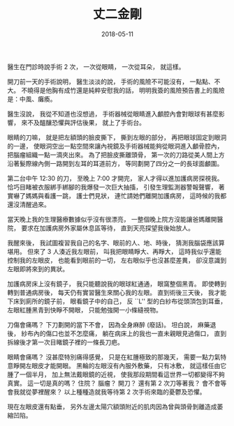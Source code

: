 ﻿---
layout: post
title: 丈二金剛
date: 2018-05-11
category: 誌
tags: [腦袋瓜, 看病, 看護]
---

醫生在門診時說手術 2 次，
一次從眼睛，
一次從耳朵，
就這樣。

開刀前一天的手術說明，
醫生淡淡的說，
手術的風險不可能沒有，
一點點、不大。
不曉得是他胸有成竹還是純粹安慰我的話，
明明我簽的風險預告書上的風險是：中風、癱瘓。

<!--more-->
醫生沒說，
我從不知道也沒想過，
手術器械從眼睛進入顱腔內會對眼球有甚麼影響，
來不及醞釀恐懼與評估後果，
就上了手術台。

眼睛的刀嘛，
就是把左額頭的臉皮撕下，
撕到左眼的部分，
再把眼球固定到眼洞的一邊，
使眼洞空出一點空間來讓內視鏡及手術器械能夠從眼洞進入顱骨腔內，
把腦瘤組織一點一滴夾出來。
為了把臉皮撕離頭骨，
第一次的刀路從美人間上方沿著髮際線內側一路開到左耳的耳道前方，
等同劃開了四分之一的長球面顱圍。

第二台中午 12:30 的刀，
至晚上 7:00 才開完，
家人才得以進加護病房探視我。
恰巧目睹被衣服綁手綁腳的我爆發一次巨大抽搐，
引發生理監測器警報聲響，
著實嚇了媽媽與看護一跳，
護士們見狀，
連忙請她們離開加護病房，
這時候的我都還沒清醒過來。

當天晚上我的生理醫療數據似乎沒有很漂亮，
一整個晚上院方沒能讓爸媽離開醫院，
要求在加護病房外家屬休息區等待，
直到天亮探望我後始放人。

我醒來後，
我試圖複習我自己的名字、眼前的人、地、時後，
猜測我腦袋應該算堪用。
但來了 3 人湊近我左眼前，
叫我把眼睛睜大、再睜大，
這時我似乎還能控制我的左眼皮，
也能看到眼前的一切，
左右眼似乎也沒甚麼差異，
卻沒意識到左眼即將來到的異狀。

加護病房床上沒有鏡子，
我只能聽說我的眼球紅通通，
眼窩整個黑青。
即使轉到轉到普通病房後，
每天仍有實習醫生來關心我的左眼。
直到術後三天後，
我才能下床到廁所的鏡子前，
眼看鏡子中的自己，
反 ``L'' 型的白紗布從頭頂包到耳垂，
左眼紅腫黑青到快睜不開眼，
只能勉強開一小條縫視物。

刀傷會痛嗎？
下刀劃開的當下不會，
因為全身麻醉 (廢話)。
坦白說，
麻藥退後，
紗布內的傷口也並不怎麼痛，
躺在病床上的我也一直未親眼見過傷口，
直到拆線後才第一次目睹鏡子裡的一條長刀疤。

眼睛會痛嗎？
沒甚麼特別痛得感覺，
只是在紅腫極致的那幾天，
需要一點力氣特意睜開左眼皮才能開眼。
黑輪的左眼沒有內服外敷藥，
只有冰敷，
就這樣任由它腫了一個半月，
加上無法戴眼鏡的近視，
使我那段期間看這世界一切都變得不夠真實。
這一切是真的嗎？
住院？
腦瘤？
開刀？
還有第 2 次刀等著我？
會不會等會我就從夢裡醒來？
以上種種造就我等待第 2 次手術來臨的憂鬱及恐懼。

現在左眼皮還有點垂，
另外左邊太陽穴額頭附近的肌肉因為曾與頭骨剝離造成萎縮凹陷。
